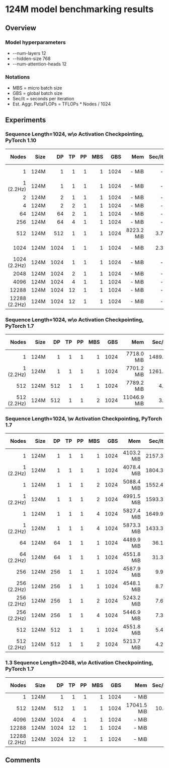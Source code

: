 # 124M model benchmarking results

## Overview
### Model hyperparameters
- --num-layers 12 
- --hidden-size 768 
- --num-attention-heads 12 

### Notations
- MBS = micro batch size
- GBS = global batch size
- Sec/it = seconds per iteration 
- Est. Aggr. PetaFLOPs = TFLOPs * Nodes / 1024

## Experiments

### Sequence Length=1024, w\o Activation Checkpointing, PyTorch 1.10
| Nodes | Size | DP | TP | PP | MBS |  GBS | Mem  | Sec/it | TFLOPs |Est. Aggr. PetaFLOPs| Notes |
| ----: | ---: | -: | -: | -: | --: |  --: | ---: | -----: | -----: | ---: | ----: |
|   1 | 124M |1 |  1 |  1 |   1 | 1024 |  - MiB | - | -| - |02-15, 21107476 |
|   1 (2.2Hz) | 124M |1 |  1 |  1 |   1 | 1024| - MiB | - | -| - |- |
|   2 | 124M | 2 |  1 |  1 |   1 | 1024 |  - MiB | - | -| - |- |
|   4 | 124M | 2 |  2 |  1 |   1 | 1024 |  - MiB | - | -| - |- |
|   64 | 124M | 64 |  2 |  1 |   1 | 1024 |  - MiB | - | -| - |- |
|   256 | 124M | 64 |  4 |  1 |   1 | 1024 |  - MiB | - | -| - |- |
| 512 | 124M | 512 |  1 | 1  |   1 | 1024 |8223.2 MiB | 3.7 | 0.43 | 0.215 |02-15 |
|  1024 | 124M | 1024 |  1 | 1  |   1 | 1024 | - MiB | 2.3 | 0.35?| 0.35? |02-15, 21107527|
| 1024 (2.2Hz) | 124M | 1024 |  1 | 1  |   1 | 1024 | - MiB | - | -| - |- |
| 2048 | 124M | 1024 |  2 | 1  |   1 | 1024 | - MiB | - | -| - |- |
| 4096 | 124M | 1024 |  4 | 1  |   1 | 1024 | - MiB | - | -| - |- |
| 12288 | 124M | 1024 |  12 | 1  |   1 | 1024 | - MiB | - | -| - |- |
| 12288 (2.2Hz) | 124M | 1024 |  12 | 1  |   1 | 1024 | - MiB | - | -| - |- |


### Sequence Length=1024, w\o Activation Checkpointing, PyTorch 1.7
| Nodes | Size | DP | TP | PP | MBS |  GBS | Mem  | Sec/it | TFLOPs |Est. Aggr. PetaFLOPs| Notes |
| ----: | ---: | -: | -: | -: | --: |  --: | ---: | -----: | -----: | ---: | ----: |
|   1 | 124M |1 |  1 |  1 |   1 | 1024 |  7718.0 MiB | 1489.7 | 0.56| 0.0005 |02-15 |
|   1 (2.2Hz) | 124M |1 |  1 |  1 |   1 | 1024| 7701.2 MiB | 1261.2 | 0.66| 0.0006 |02-15 |
| 512 | 124M | 512 |  1 | 1  |   1 | 1024 |7789.2 MiB | 4.2 | 0.38 | 0.19 | 02-15 |
| 512  (2.2Hz)| 124M | 512 |  1 | 1  |   2 | 1024 |11046.9 MiB | 3.2 | 0.50| 0.25 |02-15 |

### Sequence Length=1024, \w Activation Checkpointing, PyTorch 1.7
| Nodes | Size | DP | TP | PP | MBS |  GBS | Mem  | Sec/it | TFLOPs* |Est. Aggr. PetaFLOPs| Notes |
| ----: | ---: | -: | -: | -: | --: |  --: | ---: | -----: | -----: | ---: | ----: |
|   1 | 124M |1 |  1 |  1 |   1 | 1024 | 4103.2 MiB | 2157.3 |  0.52 | 0.0005 | 02-15 |
|   1 (2.2Hz) | 124M |1 |  1 |  1 |   1 | 1024 | 4078.4 MiB | 1804.3 |  0.62 | 0.0006 | 02-14 |
|   1 | 124M |1 |  1 |  1 |   2 | 1024 | 5088.4 MiB | 1552.4 |  0.72 | 0.0007 | 02-15  |
|   1 (2.2Hz) | 124M |1 |  1 |  1 |   2 | 1024 |  4991.5 MiB | 1593.3 | 0.70| 0.0007 | 02-15 |
|   1 | 124M |1 |  1 |  1 |   4 | 1024 | 5827.4 MiB | 1649.9 |  0.68 | 0.0007 | 02-15  |
|   1 (2.2Hz) | 124M |1 |  1 |  1 |   4 | 1024 |  5873.3 MiB | 1433.3 | 0.78| 0.0008 | 02-15 |
|   64 | 124M |64 |  1 |  1 |   1 | 1024 | 4489.9 MiB| 36.1 |  0.48 |  0.03 | 02-14 |
|   64 (2.2Hz) | 124M |64 |  1 |  1 |   1 | 1024 | 4551.8 MiB | 31.3 |  0.56 | 0.035 | 02-14 |
|  256 | 124M | 256 |  1 |  1 |   1 | 1024 | 4587.9 MiB | 9.9 | 0.42 | 0.105 | 02-14 |
|  256 (2.2Hz) | 124M | 256 |  1 | 1  |   1 | 1024 | 4548.1 MiB | 8.7 | 0.50| 0.125 |02-15  |
|  256 (2.2Hz) | 124M | 256 |  1 | 1  |   2 | 1024 |5243.2 MiB | 7.6 | 0.57| 0.142 |02-15 |
|  256 (2.2Hz) | 124M | 256 |  1 | 1  |   4 | 1024 | 5446.9 MiB | 7.3 | 0.59| 0.147 |02-15 |
| 512 | 124M | 512 |  1 | 1  |   1 | 1024 |4551.8 MiB | 5.4 | 0.40 | 0.200 | 02-15 |
| 512  (2.2Hz)| 124M | 512 |  1 | 1  |   2 | 1024 |5213.7 MiB | 4.2 | 0.51| 0.255 |02-15 |

### 1.3 Sequence Length=2048, w\o Activation Checkpointing, PyTorch 1.7
| Nodes | Size | DP | TP | PP | MBS |  GBS | Mem  | Sec/it | TFLOPs* |Est. Aggr. PetaFLOPs| Notes |
| ----: | ---: | -: | -: | -: | --: |  --: | ---: | -----: | -----: | ---: | ----: |
|   1 | 124M |1 |  1 |  1 |   1 | 1024 |  - MiB | - | -| - |- |
| 512 | 124M | 512 |  1 | 1  |   1 | 1024 |17041.5 MiB | 10.4 | 0.37 | 0.185 | 02-15 |
| 4096 | 124M | 1024 |  4 | 1  |   1 | 1024 | - MiB | - | -| - |- |
| 12288 | 124M | 1024 |  12 | 1  |   1 | 1024 | - MiB | - | -| - |- |
| 12288 (2.2Hz) | 124M | 1024 |  12 | 1  |   1 | 1024 | - MiB | - | -| - |- |



## Comments
